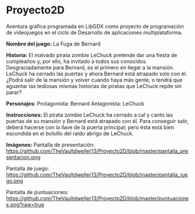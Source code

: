 # Proyecto2D

Aventura gráfica programada en LibGDX como proyecto de programación de videojuegos en el ciclo de Desarrollo de aplicaciones multiplataforma.

<b>Nombre del juego:</b>
La Fuga de Bernard


<b>Historia:</b>
El malvado pirata zombie LeChuck pretende dar una fiesta de cumpleaños y, por ello, ha invitado a todos sus conocidos. Desgraciadamente para Bernard, es el primero en llegar a la mansión. 
LeChuck ha cerrado las puertas y ahora Bernard está atrapado solo con él. ¿Podrá salir de la mansión y volver cuando haya más gente, o tendrá que aguantar las tediosas mismas historias de piratas que LeChuck repite sin parar? 


<b>Personajes:</b>
Protagonista: Bernard
Antagonista: LeChuck


<b>Instrucciones:</b>
El pirata zombie LeChuck ha cerrado a cal y canto las puertas de su mansión y Bernard está atrapado con él. Para conseguir salir, deberá hacerse con la llave de la puerta principal; pero ésta está bien escondida en el bolsillo del raído abrigo de LeChuck. 

<b>Imágenes:</b>
Pantalla de presentación:
https://github.com/TheVaultdweller13/Proyecto2D/blob/master/pantalla_presentacion.png

Pantalla de juego:
https://github.com/TheVaultdweller13/Proyecto2D/blob/master/pantalla_juego.png

Pantalla de puntuaciones:
https://github.com/TheVaultdweller13/Proyecto2D/blob/master/puntuaciones.png?raw=true
